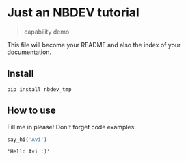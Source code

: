 <!--

#################################################
### THIS FILE WAS AUTOGENERATED! DO NOT EDIT! ###
#################################################
# file to edit: index.ipynb
# command to build the docs after a change: nbdev_build_docs

-->

# Just an NBDEV tutorial

> capability demo


This file will become your README and also the index of your documentation.

## Install

`pip install nbdev_tmp`

## How to use

Fill me in please! Don't forget code examples:
<div class="codecell" markdown="1">
<div class="input_area" markdown="1">

```python
say_hi('Avi')
```

</div>
<div class="output_area" markdown="1">




    'Hello Avi :)'



</div>

</div>
